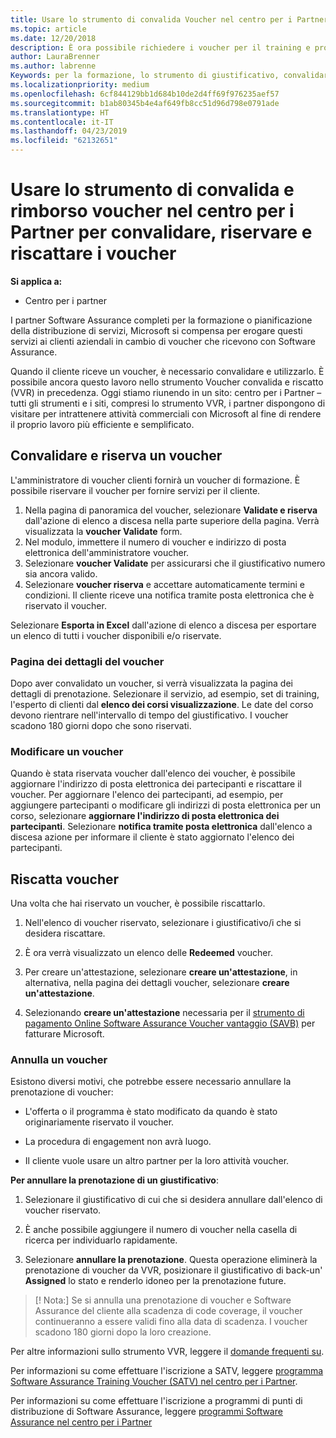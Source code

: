 ```yaml
---
title: Usare lo strumento di convalida Voucher nel centro per i Partner per i voucher di formazione e altro | Centro per i partner
ms.topic: article
ms.date: 12/20/2018
description: È ora possibile richiedere i voucher per il training e programmi di software assurance nel centro per i Partner
author: LauraBrenner
ms.author: labrenne
Keywords: per la formazione, lo strumento di giustificativo, convalidare voucher, attestazioni di garanzia di software, DPS, SATV
ms.localizationpriority: medium
ms.openlocfilehash: 6cf844129bb1d684b10de2d4ff69f976235aef57
ms.sourcegitcommit: b1ab80345b4e4af649fb8cc51d96d798e0791ade
ms.translationtype: HT
ms.contentlocale: it-IT
ms.lasthandoff: 04/23/2019
ms.locfileid: "62132651"
---
```

# <a name="use-the-voucher-validation-and-redemption-tool-in-partner-center-to-validate-reserve-and-redeem-vouchers"></a>Usare lo strumento di convalida e rimborso voucher nel centro per i Partner per convalidare, riservare e riscattare i voucher 

**Si applica a:**

- Centro per i partner

I partner Software Assurance completi per la formazione o pianificazione della distribuzione di servizi, Microsoft si compensa per erogare questi servizi ai clienti aziendali in cambio di voucher che ricevono con Software Assurance.

Quando il cliente riceve un voucher, è necessario convalidare e utilizzarlo. È possibile ancora questo lavoro nello strumento Voucher convalida e riscatto (VVR) in precedenza. Oggi stiamo riunendo in un sito: centro per i Partner – tutti gli strumenti e i siti, compresi lo strumento VVR, i partner dispongono di visitare per intrattenere attività commerciali con Microsoft al fine di rendere il proprio lavoro più efficiente e semplificato.

## <a name="validate-and-reserve-a-voucher"></a>Convalidare e riserva un voucher

L'amministratore di voucher clienti fornirà un voucher di formazione. È possibile riservare il voucher per fornire servizi per il cliente.

1. Nella pagina di panoramica del voucher, selezionare **Validate e riserva** dall'azione di elenco a discesa nella parte superiore della pagina. Verrà visualizzata la **voucher Validate** form.
2. Nel modulo, immettere il numero di voucher e indirizzo di posta elettronica dell'amministratore voucher.
3. Selezionare **voucher Validate** per assicurarsi che il giustificativo numero sia ancora valido.
4. Selezionare **voucher riserva** e accettare automaticamente termini e condizioni. Il cliente riceve una notifica tramite posta elettronica che è riservato il voucher.

Selezionare **Esporta in Excel** dall'azione di elenco a discesa per esportare un elenco di tutti i voucher disponibili e/o riservate.

### <a name="voucher-details-page"></a>Pagina dei dettagli del voucher

Dopo aver convalidato un voucher, si verrà visualizzata la pagina dei dettagli di prenotazione. Selezionare il servizio, ad esempio, set di training, l'esperto di clienti dal **elenco dei corsi visualizzazione**.
Le date del corso devono rientrare nell'intervallo di tempo del giustificativo. I voucher scadono 180 giorni dopo che sono riservati.

### <a name="modify-a-voucher"></a>Modificare un voucher

Quando è stata riservata voucher dall'elenco dei voucher, è possibile aggiornare l'indirizzo di posta elettronica dei partecipanti e riscattare il voucher. Per aggiornare l'elenco dei partecipanti, ad esempio, per aggiungere partecipanti o modificare gli indirizzi di posta elettronica per un corso, selezionare **aggiornare l'indirizzo di posta elettronica dei partecipanti**. Selezionare **notifica tramite posta elettronica** dall'elenco a discesa azione per informare il cliente è stato aggiornato l'elenco dei partecipanti.

## <a name="redeem-a-voucher"></a>Riscatta voucher

Una volta che hai riservato un voucher, è possibile riscattarlo. 

1. Nell'elenco di voucher riservato, selezionare i giustificativo/i che si desidera riscattare. 
2. È ora verrà visualizzato un elenco delle **Redeemed** voucher.

4. Per creare un'attestazione, selezionare **creare un'attestazione**, in alternativa, nella pagina dei dettagli voucher, selezionare **creare un'attestazione**.

5. Selezionando **creare un'attestazione** necessaria per il [strumento di pagamento Online Software Assurance Voucher vantaggio (SAVB)](https://planningservices.partners.extranet.microsoft.com/en/Pages/getpaid.aspx) per fatturare Microsoft.


### <a name="cancel-a-voucher"></a>Annulla un voucher

Esistono diversi motivi, che potrebbe essere necessario annullare la prenotazione di voucher:

- L'offerta o il programma è stato modificato da quando è stato originariamente riservato il voucher.

- La procedura di engagement non avrà luogo.

- Il cliente vuole usare un altro partner per la loro attività voucher.

**Per annullare la prenotazione di un giustificativo**:

1. Selezionare il giustificativo di cui che si desidera annullare dall'elenco di voucher riservato.

2. È anche possibile aggiungere il numero di voucher nella casella di ricerca per individuarlo rapidamente. 

3. Selezionare **annullare la prenotazione**. Questa operazione eliminerà la prenotazione di voucher da VVR, posizionare il giustificativo di back-un' **Assigned** lo stato e renderlo idoneo per la prenotazione future.

>[! Nota:] Se si annulla una prenotazione di voucher e Software Assurance del cliente alla scadenza di code coverage, il voucher continueranno a essere validi fino alla data di scadenza. I voucher scadono 180 giorni dopo la loro creazione.

Per altre informazioni sullo strumento VVR, leggere il [domande frequenti su](vvr-faq.md).

Per informazioni su come effettuare l'iscrizione a SATV, leggere [programma Software Assurance Training Voucher (SATV) nel centro per i Partner](software-assurance-satv.md).

Per informazioni su come effettuare l'iscrizione a programmi di punti di distribuzione di Software Assurance, leggere [programmi Software Assurance nel centro per i Partner](software-assurance-dps.md)

